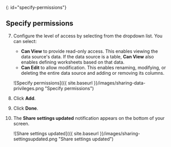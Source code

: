 {: id="specify-permissions"}
## Specify permissions
7. Configure the level of access by selecting from the dropdown list. You can select:
    -   **Can View** to provide read-only access. This enables viewing the data source's data. If the data source is a table, **Can View** also enables defining worksheets based on that data.
    -   **Can Edit** to allow modification. This enables renaming, modifying, or deleting the entire data source and adding or removing its columns.

    ![Specify permissions]({{ site.baseurl }}/images/sharing-data-privileges.png "Specify permissions")

8. Click **Add**.

9. Click **Done**.

10. The **Share settings updated** notification appears on the bottom of your screen.

    ![Share settings updated]({{ site.baseurl }}/images/sharing-settingsupdated.png "Share settings updated")
